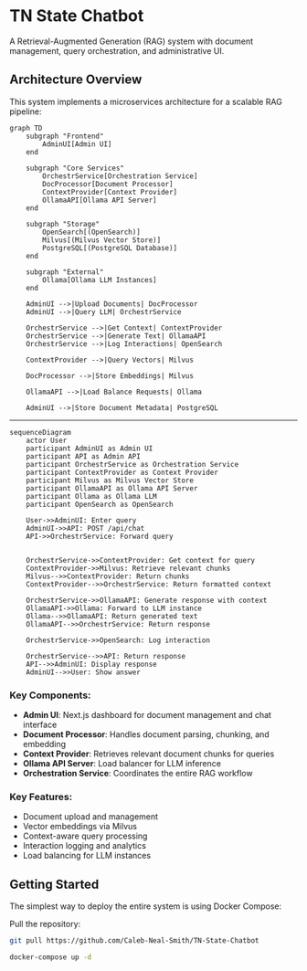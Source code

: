 # TN State Chatbot

A  Retrieval-Augmented Generation (RAG) system with document management, query orchestration, and administrative UI.

## Architecture Overview

This system implements a microservices architecture for a scalable RAG pipeline:

```mermaid
graph TD
    subgraph "Frontend"
        AdminUI[Admin UI]
    end

    subgraph "Core Services"
        OrchestrService[Orchestration Service]
        DocProcessor[Document Processor]
        ContextProvider[Context Provider]
        OllamaAPI[Ollama API Server]
    end

    subgraph "Storage"
        OpenSearch[(OpenSearch)]
        Milvus[(Milvus Vector Store)]
        PostgreSQL[(PostgreSQL Database)]
    end

    subgraph "External"
        Ollama[Ollama LLM Instances]
    end

    AdminUI -->|Upload Documents| DocProcessor
    AdminUI -->|Query LLM| OrchestrService
    
    OrchestrService -->|Get Context| ContextProvider
    OrchestrService -->|Generate Text| OllamaAPI
    OrchestrService -->|Log Interactions| OpenSearch
    
    ContextProvider -->|Query Vectors| Milvus
    
    DocProcessor -->|Store Embeddings| Milvus
    
    OllamaAPI -->|Load Balance Requests| Ollama
    
    AdminUI -->|Store Document Metadata| PostgreSQL
```

---

```mermaid
sequenceDiagram
    actor User
    participant AdminUI as Admin UI
    participant API as Admin API
    participant OrchestrService as Orchestration Service
    participant ContextProvider as Context Provider
    participant Milvus as Milvus Vector Store
    participant OllamaAPI as Ollama API Server
    participant Ollama as Ollama LLM
    participant OpenSearch as OpenSearch

    User->>AdminUI: Enter query
    AdminUI->>API: POST /api/chat
    API->>OrchestrService: Forward query
    
    
    OrchestrService->>ContextProvider: Get context for query
    ContextProvider->>Milvus: Retrieve relevant chunks
    Milvus-->>ContextProvider: Return chunks
    ContextProvider-->>OrchestrService: Return formatted context
    
    OrchestrService->>OllamaAPI: Generate response with context
    OllamaAPI->>Ollama: Forward to LLM instance
    Ollama-->>OllamaAPI: Return generated text
    OllamaAPI-->>OrchestrService: Return response
    
    OrchestrService->>OpenSearch: Log interaction
    
    OrchestrService-->>API: Return response
    API-->>AdminUI: Display response
    AdminUI-->>User: Show answer
```

### Key Components:

- **Admin UI**: Next.js dashboard for document management and chat interface
- **Document Processor**: Handles document parsing, chunking, and embedding
- **Context Provider**: Retrieves relevant document chunks for queries
- **Ollama API Server**: Load balancer for LLM inference
- **Orchestration Service**: Coordinates the entire RAG workflow

### Key Features:

- Document upload and management
- Vector embeddings via Milvus
- Context-aware query processing
- Interaction logging and analytics
- Load balancing for LLM instances

## Getting Started

The simplest way to deploy the entire system is using Docker Compose:

Pull the repository:

```bash
git pull https://github.com/Caleb-Neal-Smith/TN-State-Chatbot
```

```bash
docker-compose up -d
```
